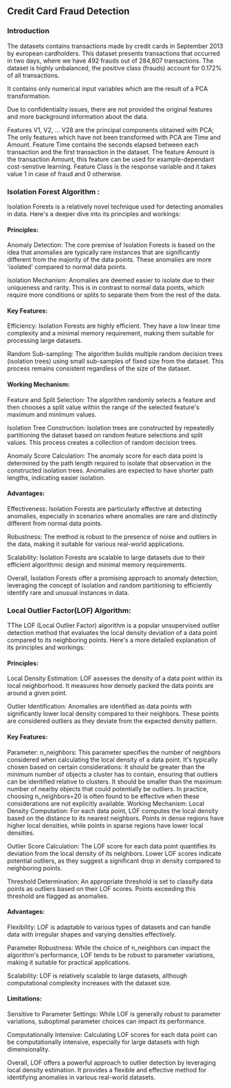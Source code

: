 ## Credit Card Fraud Detection

### Introduction
The datasets contains transactions made by credit cards in September 2013 by european cardholders. This dataset presents transactions that occurred in two days, where we have 492 frauds out of 284,807 transactions. The dataset is highly unbalanced, the positive class (frauds) account for 0.172% of all transactions.

It contains only numerical input variables which are the result of a PCA transformation.

Due to confidentiality issues, there are not provided the original features and more background information about the data.

Features V1, V2, ... V28 are the principal components obtained with PCA;
The only features which have not been transformed with PCA are Time and Amount. Feature Time contains the seconds elapsed between each transaction and the first transaction in the dataset. The feature Amount is the transaction Amount, this feature can be used for example-dependant cost-senstive learning.
Feature Class is the response variable and it takes value 1 in case of fraud and 0 otherwise.

### Isolation Forest Algorithm :
Isolation Forests is a relatively novel technique used for detecting anomalies in data. Here's a deeper dive into its principles and workings:

#### Principles:
Anomaly Detection: The core premise of Isolation Forests is based on the idea that anomalies are typically rare instances that are significantly different from the majority of the data points. These anomalies are more 'isolated' compared to normal data points.

Isolation Mechanism: Anomalies are deemed easier to isolate due to their uniqueness and rarity. This is in contrast to normal data points, which require more conditions or splits to separate them from the rest of the data.

#### Key Features:
Efficiency: Isolation Forests are highly efficient. They have a low linear time complexity and a minimal memory requirement, making them suitable for processing large datasets.

Random Sub-sampling: The algorithm builds multiple random decision trees (isolation trees) using small sub-samples of fixed size from the dataset. This process remains consistent regardless of the size of the dataset.

#### Working Mechanism:
Feature and Split Selection: The algorithm randomly selects a feature and then chooses a split value within the range of the selected feature's maximum and minimum values.

Isolation Tree Construction: Isolation trees are constructed by repeatedly partitioning the dataset based on random feature selections and split values. This process creates a collection of random decision trees.

Anomaly Score Calculation: The anomaly score for each data point is determined by the path length required to isolate that observation in the constructed isolation trees. Anomalies are expected to have shorter path lengths, indicating easier isolation.

#### Advantages:
Effectiveness: Isolation Forests are particularly effective at detecting anomalies, especially in scenarios where anomalies are rare and distinctly different from normal data points.

Robustness: The method is robust to the presence of noise and outliers in the data, making it suitable for various real-world applications.

Scalability: Isolation Forests are scalable to large datasets due to their efficient algorithmic design and minimal memory requirements.

Overall, Isolation Forests offer a promising approach to anomaly detection, leveraging the concept of isolation and random partitioning to efficiently identify rare and unusual instances in data.

### Local Outlier Factor(LOF) Algorithm:
TThe LOF (Local Outlier Factor) algorithm is a popular unsupervised outlier detection method that evaluates the local density deviation of a data point compared to its neighboring points. Here's a more detailed explanation of its principles and workings:

#### Principles:
Local Density Estimation: LOF assesses the density of a data point within its local neighborhood. It measures how densely packed the data points are around a given point.

Outlier Identification: Anomalies are identified as data points with significantly lower local density compared to their neighbors. These points are considered outliers as they deviate from the expected density pattern.

#### Key Features:
Parameter: n_neighbors: This parameter specifies the number of neighbors considered when calculating the local density of a data point. It's typically chosen based on certain considerations:
It should be greater than the minimum number of objects a cluster has to contain, ensuring that outliers can be identified relative to clusters.
It should be smaller than the maximum number of nearby objects that could potentially be outliers.
In practice, choosing n_neighbors=20 is often found to be effective when these considerations are not explicitly available.
Working Mechanism:
Local Density Computation: For each data point, LOF computes the local density based on the distance to its nearest neighbors. Points in dense regions have higher local densities, while points in sparse regions have lower local densities.

Outlier Score Calculation: The LOF score for each data point quantifies its deviation from the local density of its neighbors. Lower LOF scores indicate potential outliers, as they suggest a significant drop in density compared to neighboring points.

Threshold Determination: An appropriate threshold is set to classify data points as outliers based on their LOF scores. Points exceeding this threshold are flagged as anomalies.

#### Advantages:
Flexibility: LOF is adaptable to various types of datasets and can handle data with irregular shapes and varying densities effectively.

Parameter Robustness: While the choice of n_neighbors can impact the algorithm's performance, LOF tends to be robust to parameter variations, making it suitable for practical applications.

Scalability: LOF is relatively scalable to large datasets, although computational complexity increases with the dataset size.

#### Limitations:
Sensitive to Parameter Settings: While LOF is generally robust to parameter variations, suboptimal parameter choices can impact its performance.

Computationally Intensive: Calculating LOF scores for each data point can be computationally intensive, especially for large datasets with high dimensionality.

Overall, LOF offers a powerful approach to outlier detection by leveraging local density estimation. It provides a flexible and effective method for identifying anomalies in various real-world datasets.
